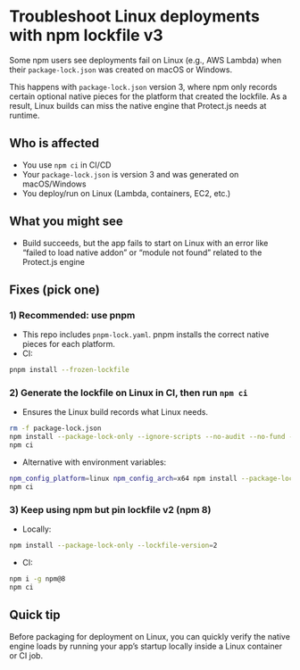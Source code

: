 # Troubleshoot Linux deployments with npm lockfile v3

Some npm users see deployments fail on Linux (e.g., AWS Lambda) when their `package-lock.json` was created on macOS or Windows.

This happens with `package-lock.json` version 3, where npm only records certain optional native pieces for the platform that created the lockfile. As a result, Linux builds can miss the native engine that Protect.js needs at runtime.

## Who is affected

- You use `npm ci` in CI/CD
- Your `package-lock.json` is version 3 and was generated on macOS/Windows
- You deploy/run on Linux (Lambda, containers, EC2, etc.)

## What you might see

- Build succeeds, but the app fails to start on Linux with an error like “failed to load native addon” or “module not found” related to the Protect.js engine

## Fixes (pick one)

### 1) Recommended: use pnpm

- This repo includes `pnpm-lock.yaml`. pnpm installs the correct native pieces for each platform.
- CI:

```bash
pnpm install --frozen-lockfile
```

### 2) Generate the lockfile on Linux in CI, then run `npm ci`

- Ensures the Linux build records what Linux needs.

```bash
rm -f package-lock.json
npm install --package-lock-only --ignore-scripts --no-audit --no-fund --platform=linux --arch=x64
npm ci
```

- Alternative with environment variables:

```bash
npm_config_platform=linux npm_config_arch=x64 npm install --package-lock-only --ignore-scripts --no-audit --no-fund
npm ci
```

### 3) Keep using npm but pin lockfile v2 (npm 8)

- Locally:

```bash
npm install --package-lock-only --lockfile-version=2
```

- CI:

```bash
npm i -g npm@8
npm ci
```

## Quick tip

Before packaging for deployment on Linux, you can quickly verify the native engine loads by running your app’s startup locally inside a Linux container or CI job.


